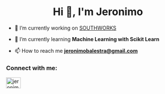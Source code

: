 <h1 align="center">Hi 👋, I'm Jeronimo</h1>

- 🔭 I’m currently working on [SOUTHWORKS](https://southworks.com/)

- 🌱 I’m currently learning **Machine Learning with Scikit Learn**

- 📫 How to reach me **jeronimobalestra@gmail.com**

<h3 align="left">Connect with me:</h3>
<p align="left">
<a href="https://linkedin.com/in/jeronimo-balestra" target="blank"><img align="center" src="https://raw.githubusercontent.com/rahuldkjain/github-profile-readme-generator/master/src/images/icons/Social/linked-in-alt.svg" alt="jeronimo-balestra" height="30" width="40" /></a>
</p>
